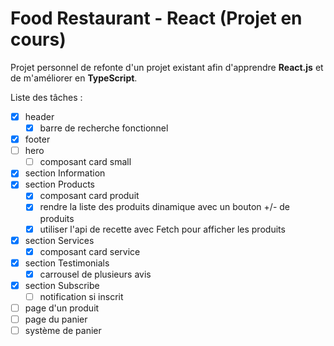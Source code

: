# Food Restaurant - React (Projet en cours)

Projet personnel de refonte d'un projet existant afin d'apprendre **React.js** et de m'améliorer en **TypeScript**.

Liste des tâches :
  - [X] header
    - [X] barre de recherche fonctionnel
  - [X] footer
  - [ ] hero
    - [ ] composant card small
  - [X] section Information
  - [X] section Products
    - [X] composant card produit
    - [X] rendre la liste des produits dinamique avec un bouton +/- de produits
    - [X] utiliser l'api de recette avec Fetch pour afficher les produits
  - [X] section Services
      - [X] composant card service
  - [X] section Testimonials
    - [X] carrousel de plusieurs avis
  - [X] section Subscribe
    - [ ] notification si inscrit
  - [ ] page d'un produit
  - [ ] page du panier
  - [ ] système de panier